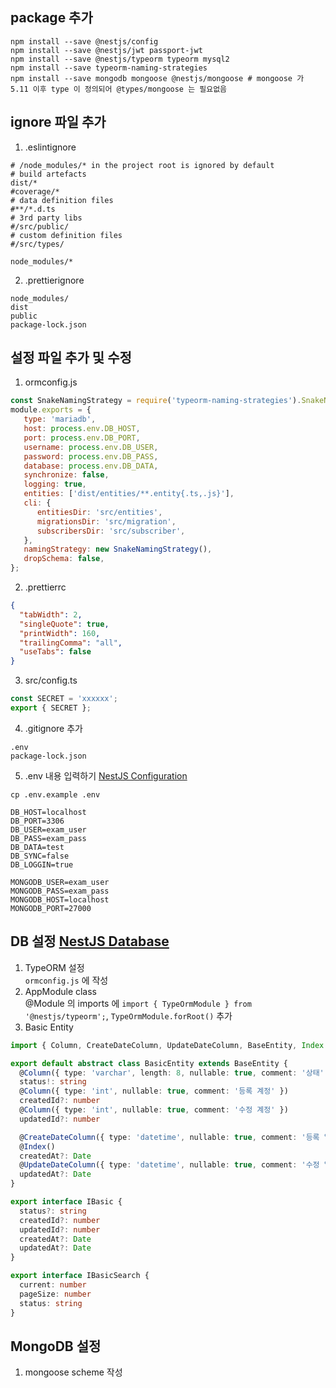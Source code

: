 ## package 추가
```shell
npm install --save @nestjs/config
npm install --save @nestjs/jwt passport-jwt
npm install --save @nestjs/typeorm typeorm mysql2
npm install --save typeorm-naming-strategies
npm install --save mongodb mongoose @nestjs/mongoose # mongoose 가 5.11 이후 type 이 정의되어 @types/mongoose 는 필요없음
```

## ignore 파일 추가
1. .eslintignore  
```text
# /node_modules/* in the project root is ignored by default
# build artefacts
dist/*
#coverage/*
# data definition files
#**/*.d.ts
# 3rd party libs
#/src/public/
# custom definition files
#/src/types/

node_modules/*
```
2. .prettierignore
```text
node_modules/
dist
public
package-lock.json
```

## 설정 파일 추가 및 수정
1. ormconfig.js
```javascript
const SnakeNamingStrategy = require('typeorm-naming-strategies').SnakeNamingStrategy;
module.exports = {
   type: 'mariadb',
   host: process.env.DB_HOST,
   port: process.env.DB_PORT,
   username: process.env.DB_USER,
   password: process.env.DB_PASS,
   database: process.env.DB_DATA,
   synchronize: false,
   logging: true,
   entities: ['dist/entities/**.entity{.ts,.js}'],
   cli: {
      entitiesDir: 'src/entities',
      migrationsDir: 'src/migration',
      subscribersDir: 'src/subscriber',
   },
   namingStrategy: new SnakeNamingStrategy(),
   dropSchema: false,
};
```
2. .prettierrc
```json
{
  "tabWidth": 2,
  "singleQuote": true,
  "printWidth": 160,
  "trailingComma": "all",
  "useTabs": false
}
```
3. src/config.ts
```typescript
const SECRET = 'xxxxxx';
export { SECRET };
```
4. .gitignore 추가
```text
.env
package-lock.json
```
5. .env 내용 입력하기  [NestJS Configuration](https://docs.nestjs.com/techniques/configuration)
```shell
cp .env.example .env
```
```dotenv
DB_HOST=localhost
DB_PORT=3306
DB_USER=exam_user
DB_PASS=exam_pass
DB_DATA=test
DB_SYNC=false
DB_LOGGIN=true

MONGODB_USER=exam_user
MONGODB_PASS=exam_pass
MONGODB_HOST=localhost
MONGODB_PORT=27000
```

## DB 설정 [NestJS Database](https://docs.nestjs.com/techniques/database)
1. TypeORM 설정  
   `ormconfig.js` 에 작성
1. AppModule class  
   @Module 의 imports 에 `import { TypeOrmModule } from '@nestjs/typeorm';`, `TypeOrmModule.forRoot()` 추가
1. Basic Entity
```typescript
import { Column, CreateDateColumn, UpdateDateColumn, BaseEntity, Index } from 'typeorm'

export default abstract class BasicEntity extends BaseEntity {
  @Column({ type: 'varchar', length: 8, nullable: true, comment: '상태' })
  status!: string
  @Column({ type: 'int', nullable: true, comment: '등록 계정' })
  createdId?: number
  @Column({ type: 'int', nullable: true, comment: '수정 계정' })
  updatedId?: number

  @CreateDateColumn({ type: 'datetime', nullable: true, comment: '등록 일시' })
  @Index()
  createdAt?: Date
  @UpdateDateColumn({ type: 'datetime', nullable: true, comment: '수정 일시' })
  updatedAt?: Date
}

export interface IBasic {
  status?: string
  createdId?: number
  updatedId?: number
  createdAt?: Date
  updatedAt?: Date
}

export interface IBasicSearch {
  current: number
  pageSize: number
  status: string
}
```

## MongoDB 설정
1. mongoose scheme 작성
